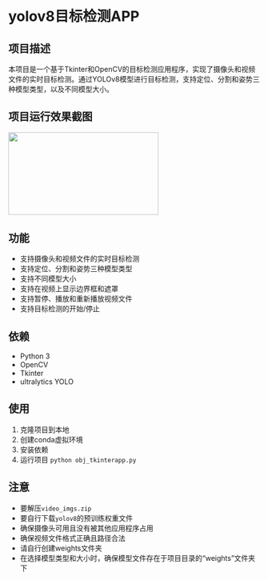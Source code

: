 # yolov8目标检测APP


## 项目描述

本项目是一个基于Tkinter和OpenCV的目标检测应用程序，实现了摄像头和视频文件的实时目标检测。通过YOLOv8模型进行目标检测，支持定位、分割和姿势三种模型类型，以及不同模型大小。

## 项目运行效果截图

<img src="https://github.com/LiuEhe/YOLO_detect/tree/main/result/1.jpg" width="300" height="165.5">

## 功能
- 支持摄像头和视频文件的实时目标检测
- 支持定位、分割和姿势三种模型类型
- 支持不同模型大小
- 支持在视频上显示边界框和遮罩
- 支持暂停、播放和重新播放视频文件
- 支持目标检测的开始/停止

## 依赖

- Python 3
- OpenCV
- Tkinter
- ultralytics YOLO

## 使用

1. 克隆项目到本地
2. 创建conda虚拟环境
3. 安装依赖
4. 运行项目 `python obj_tkinterapp.py`


## 注意
- 要解压`video_imgs.zip`
- 要自行下载`yolov8`的预训练权重文件
- 确保摄像头可用且没有被其他应用程序占用
- 确保视频文件格式正确且路径合法
- 请自行创建weights文件夹
- 在选择模型类型和大小时，确保模型文件存在于项目目录的“weights”文件夹下

